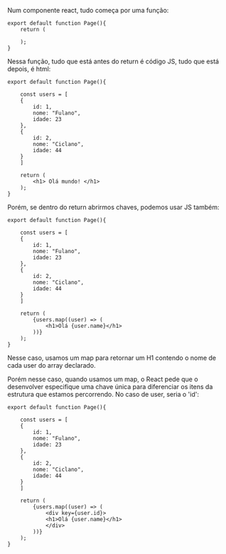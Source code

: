 Num componente react, tudo começa por uma função:
```
export default function Page(){
	return (
	
	);
}
```

Nessa função, tudo que está antes do return é código JS, tudo que está depois, é html:

```
export default function Page(){

	const users = [
	{
		id: 1,
		nome: "Fulano",
		idade: 23
	},
	{
		id: 2,
		nome: "Ciclano",
		idade: 44
	}
	]

	return (
		<h1> Olá mundo! </h1>
	);
}
```

Porém, se dentro do return abrirmos chaves, podemos usar JS também:
```
export default function Page(){

	const users = [
	{
		id: 1,
		nome: "Fulano",
		idade: 23
	},
	{
		id: 2,
		nome: "Ciclano",
		idade: 44
	}
	]

	return (
		{users.map((user) => (
			<h1>Olá {user.name}</h1>
		))}
	);
}
```

Nesse caso, usamos um map para retornar um H1 contendo o nome de cada user do array declarado.

Porém nesse caso, quando usamos um map, o React pede que o desenvolver especifique uma chave única para diferenciar os itens da estrutura que estamos percorrendo. No caso de user, seria o 'id':

```
export default function Page(){

	const users = [
	{
		id: 1,
		nome: "Fulano",
		idade: 23
	},
	{
		id: 2,
		nome: "Ciclano",
		idade: 44
	}
	]

	return (
		{users.map((user) => (
			<div key={user.id}> 
			<h1>Olá {user.name}</h1>
			</div>
		))}
	);
}
```

